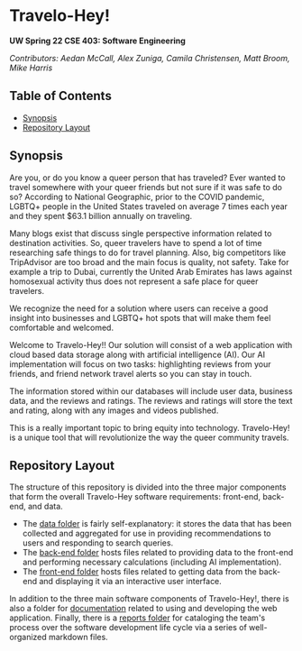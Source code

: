 # Travelo-Hey!

**UW Spring 22 CSE 403: Software Engineering**

*Contributors: Aedan McCall, Alex Zuniga, Camila Christensen, Matt Broom, Mike Harris*

## Table of Contents

- [Synopsis](#Synopsis)
- [Repository Layout](#RepositoryLayout)

## Synopsis

Are you, or do you know a queer person that has traveled? Ever wanted to travel somewhere with your queer friends but not sure if it was safe to do so? According to National Geographic, prior to the COVID pandemic, LGBTQ+ people in the United States traveled on average 7 times each year and they spent $63.1 billion annually on traveling.

Many blogs exist that discuss single perspective information related to destination activities. So, queer travelers have to spend a lot of time researching safe things to do for travel planning.
Also, big competitors like TripAdvisor are too broad and the main focus is quality, not safety. Take for example a trip to Dubai, currently the United Arab Emirates has laws against homosexual activity thus does not represent a safe place for queer travelers. 

We recognize the need for a solution where users can receive a good insight into businesses and LGBTQ+ hot spots that will make them feel comfortable and welcomed.

Welcome to Travelo-Hey!! Our solution will consist of a web application with cloud based data storage along with artificial intelligence (AI). Our AI implementation will focus on two tasks: highlighting reviews from your friends, and friend network travel alerts so you can stay in touch.

The information stored within our databases will include user data, business data, and the reviews and ratings. The reviews and ratings will store the text and rating, along with any images and videos published.

This is a really important topic to bring equity into technology. Travelo-Hey! is a unique tool that will revolutionize the way the queer community travels. 

## Repository Layout

The structure of this repository is divided into the three major components that form the overall Travelo-Hey software requirements: front-end, back-end, and data.

* The [data folder](https://github.com/aedanmc/travelo-hey/tree/main/data) is fairly self-explanatory: it stores the data that has been collected and aggregated for use in providing recommendations to users and responding to search queries.
* The [back-end folder](https://github.com/aedanmc/travelo-hey/tree/main/back-end) hosts files related to providing data to the front-end and performing necessary calculations (including AI implementation).
* The [front-end folder](https://github.com/aedanmc/travelo-hey/tree/main/front-end) hosts files related to getting data from the back-end and displaying it via an interactive user interface.

In addition to the three main software components of Travelo-Hey!, there is also a folder for [documentation](https://github.com/aedanmc/travelo-hey/tree/main/documentation) related to using and developing the web application. Finally, there is a [reports folder](https://github.com/aedanmc/travelo-hey/tree/main/reports) for cataloging the team's process over the software development life cycle via a series of well-organized markdown files.
